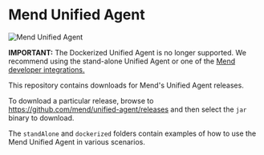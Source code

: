 # Mend Unified Agent

![Mend Unified Agent](https://user-images.githubusercontent.com/6311784/188400149-f6f7ba42-0505-4ee5-82ae-29e670d81f27.png)

**IMPORTANT:** The Dockerized Unified Agent is no longer supported. We recommend using the stand-alone Unified Agent or one of the [Mend developer integrations.](https://docs.mend.io/bundle/integrations/page/developer_integrations.html)

This repository contains downloads for Mend's Unified Agent releases.

To download a particular release, browse to https://github.com/mend/unified-agent/releases and then select the `jar` binary to download.

The `standAlone` and `dockerized` folders contain examples of how to use the Mend Unified Agent in various scenarios.

